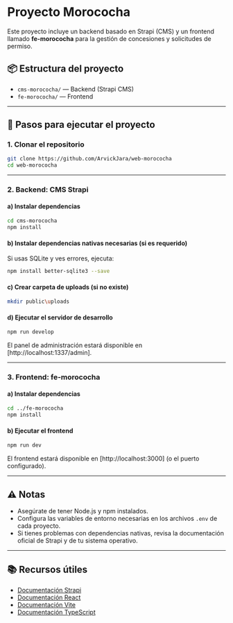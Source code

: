 # Proyecto Morococha

Este proyecto incluye un backend basado en Strapi (CMS) y un frontend llamado **fe-morococha** para la gestión de concesiones y solicitudes de permiso.

## 📦 Estructura del proyecto

- `cms-morococha/` — Backend (Strapi CMS)
- `fe-morococha/` — Frontend

---

## 🚀 Pasos para ejecutar el proyecto

### 1. Clonar el repositorio

```bash
git clone https://github.com/ArvickJara/web-morococha
cd web-morococha
```

---

### 2. Backend: CMS Strapi

#### a) Instalar dependencias

```bash
cd cms-morococha
npm install
```

#### b) Instalar dependencias nativas necesarias (si es requerido)

Si usas SQLite y ves errores, ejecuta:

```bash
npm install better-sqlite3 --save
```

#### c) Crear carpeta de uploads (si no existe)

```bash
mkdir public\uploads
```

#### d) Ejecutar el servidor de desarrollo

```bash
npm run develop
```

El panel de administración estará disponible en [http://localhost:1337/admin].

---

### 3. Frontend: fe-morococha

#### a) Instalar dependencias

```bash
cd ../fe-morococha
npm install
```

#### b) Ejecutar el frontend

```bash
npm run dev
```

El frontend estará disponible en [http://localhost:3000] (o el puerto configurado).

---

## ⚠️ Notas

- Asegúrate de tener Node.js y npm instalados.
- Configura las variables de entorno necesarias en los archivos `.env` de cada proyecto.
- Si tienes problemas con dependencias nativas, revisa la documentación oficial de Strapi y de tu sistema operativo.

---

## 📚 Recursos útiles

- [Documentación Strapi](https://docs.strapi.io/)
- [Documentación React](https://react.dev/)
- [Documentación Vite](https://vitejs.dev/)
- [Documentación TypeScript](https://www.typescriptlang.org/docs/)